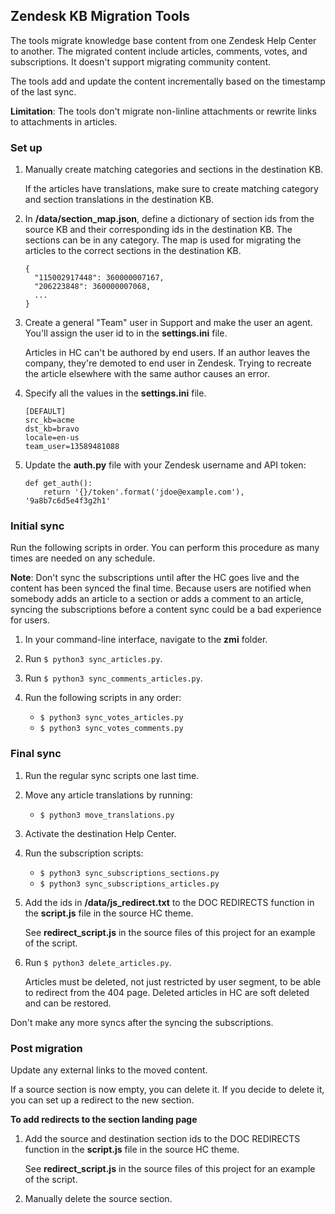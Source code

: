 ## Zendesk KB Migration Tools

The tools migrate knowledge base content from one Zendesk Help Center to another. The migrated content include articles, comments, votes, and subscriptions. It doesn't support migrating community content.

The tools add and update the content incrementally based on the timestamp of the last sync.

**Limitation**: The tools don't migrate non-linline attachments or rewrite links to attachments in articles.

### Set up

1. Manually create matching categories and sections in the destination KB.

	If the articles have translations, make sure to create matching category and section translations in the destination KB. 

2. In **/data/section_map.json**, define a dictionary of section ids from the source KB and their corresponding ids in the destination KB. The sections can be in any category. The map is used for migrating the articles to the correct sections in the destination KB.

	```
	{
      "115002917448": 360000007167,
      "206223848": 360000007068,
      ...
    }
	```

3. Create a general "Team" user in Support and make the user an agent. You'll assign the user id to in the **settings.ini** file.

	Articles in HC can't be authored by end users. If an author leaves the company, they're demoted to end user in Zendesk. Trying to recreate the article elsewhere with the same author causes an error.

4. Specify all the values in the **settings.ini** file.

	```
	[DEFAULT]
    src_kb=acme
    dst_kb=bravo
    locale=en-us
    team_user=13589481088
	```

5. Update the **auth.py** file with your Zendesk username and API token:

    ```
    def get_auth():
        return '{}/token'.format('jdoe@example.com'), '9a8b7c6d5e4f3g2h1'
    ```

### Initial sync

Run the following scripts in order. You can perform this procedure as many times are needed on any schedule. 

**Note**: Don't sync the subscriptions until after the HC goes live and the content has been synced the final time. Because users are notified when somebody adds an article to a section or adds a comment to an article, syncing the subscriptions before a content sync could be a bad experience for users.

1. In your command-line interface, navigate to the **zmi** folder.

2. Run `$ python3 sync_articles.py`.

3. Run `$ python3 sync_comments_articles.py`.

4. Run the following scripts in any order:
    - `$ python3 sync_votes_articles.py`
    - `$ python3 sync_votes_comments.py`


### Final sync

1. Run the regular sync scripts one last time.

2. Move any article translations by running:
    - `$ python3 move_translations.py`

3. Activate the destination Help Center.

4. Run the subscription scripts:
    - `$ python3 sync_subscriptions_sections.py`
    - `$ python3 sync_subscriptions_articles.py`

5. Add the ids in **/data/js_redirect.txt** to the DOC REDIRECTS function in the **script.js** file in the source HC theme.

    See **redirect_script.js** in the source files of this project for an example of the script.

6. Run `$ python3 delete_articles.py`.

    Articles must be deleted, not just restricted by user segment, to be able to redirect from the 404 page. Deleted articles in HC are soft deleted and can be restored.

Don't make any more syncs after the syncing the subscriptions.


### Post migration

Update any external links to the moved content.

If a source section is now empty, you can delete it. If you decide to delete it, you can set up a redirect to the new section.

**To add redirects to the section landing page**

1. Add the source and destination section ids to the DOC REDIRECTS function in the **script.js** file in the source HC theme.

	See **redirect_script.js** in the source files of this project for an example of the script.

2. Manually delete the source section.



